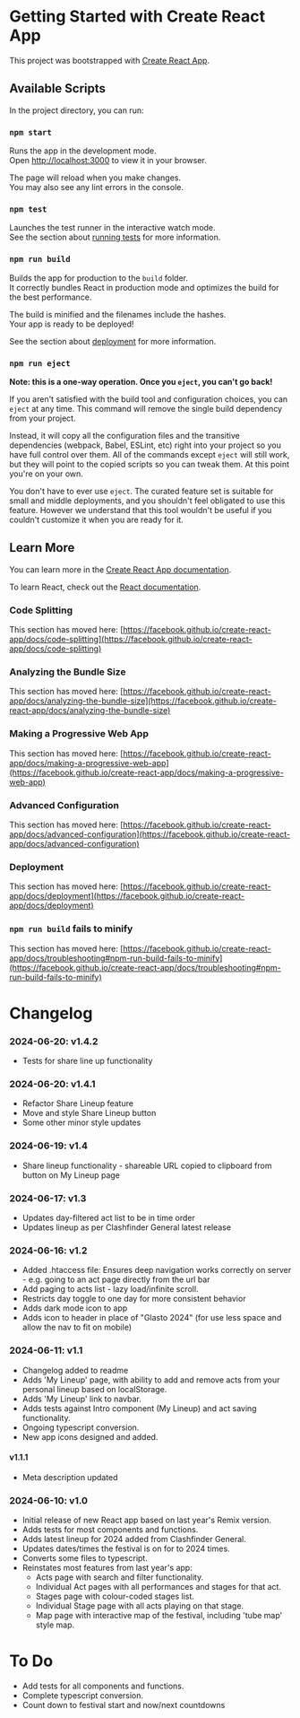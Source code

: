# Getting Started with Create React App

This project was bootstrapped with [Create React App](https://github.com/facebook/create-react-app).

## Available Scripts

In the project directory, you can run:

### `npm start`

Runs the app in the development mode.\
Open [http://localhost:3000](http://localhost:3000) to view it in your browser.

The page will reload when you make changes.\
You may also see any lint errors in the console.

### `npm test`

Launches the test runner in the interactive watch mode.\
See the section about [running tests](https://facebook.github.io/create-react-app/docs/running-tests) for more information.

### `npm run build`

Builds the app for production to the `build` folder.\
It correctly bundles React in production mode and optimizes the build for the best performance.

The build is minified and the filenames include the hashes.\
Your app is ready to be deployed!

See the section about [deployment](https://facebook.github.io/create-react-app/docs/deployment) for more information.

### `npm run eject`

**Note: this is a one-way operation. Once you `eject`, you can't go back!**

If you aren't satisfied with the build tool and configuration choices, you can `eject` at any time. This command will remove the single build dependency from your project.

Instead, it will copy all the configuration files and the transitive dependencies (webpack, Babel, ESLint, etc) right into your project so you have full control over them. All of the commands except `eject` will still work, but they will point to the copied scripts so you can tweak them. At this point you're on your own.

You don't have to ever use `eject`. The curated feature set is suitable for small and middle deployments, and you shouldn't feel obligated to use this feature. However we understand that this tool wouldn't be useful if you couldn't customize it when you are ready for it.

## Learn More

You can learn more in the [Create React App documentation](https://facebook.github.io/create-react-app/docs/getting-started).

To learn React, check out the [React documentation](https://reactjs.org/).

### Code Splitting

This section has moved here: [https://facebook.github.io/create-react-app/docs/code-splitting](https://facebook.github.io/create-react-app/docs/code-splitting)

### Analyzing the Bundle Size

This section has moved here: [https://facebook.github.io/create-react-app/docs/analyzing-the-bundle-size](https://facebook.github.io/create-react-app/docs/analyzing-the-bundle-size)

### Making a Progressive Web App

This section has moved here: [https://facebook.github.io/create-react-app/docs/making-a-progressive-web-app](https://facebook.github.io/create-react-app/docs/making-a-progressive-web-app)

### Advanced Configuration

This section has moved here: [https://facebook.github.io/create-react-app/docs/advanced-configuration](https://facebook.github.io/create-react-app/docs/advanced-configuration)

### Deployment

This section has moved here: [https://facebook.github.io/create-react-app/docs/deployment](https://facebook.github.io/create-react-app/docs/deployment)

### `npm run build` fails to minify

This section has moved here: [https://facebook.github.io/create-react-app/docs/troubleshooting#npm-run-build-fails-to-minify](https://facebook.github.io/create-react-app/docs/troubleshooting#npm-run-build-fails-to-minify)

# Changelog
### 2024-06-20: v1.4.2
- Tests for share line up functionality 

### 2024-06-20: v1.4.1
- Refactor Share Lineup feature
- Move and style Share Lineup button
- Some other minor style updates

### 2024-06-19: v1.4
- Share lineup functionality - shareable URL copied to clipboard from button on My Lineup page

### 2024-06-17: v1.3
- Updates day-filtered act list to be in time order
- Updates lineup as per Clashfinder General latest release

### 2024-06-16: v1.2
- Added .htaccess file: Ensures deep navigation works correctly on server - e.g. going to an act page directly from the url bar
- Add paging to acts list - lazy load/infinite scroll.
- Restricts day toggle to one day for more consistent behavior
- Adds dark mode icon to app
- Adds icon to header in place of "Glasto 2024" (for use less space and allow the nav to fit on mobile)

### 2024-06-11: v1.1 
- Changelog added to readme
- Adds 'My Lineup' page, with ability to add and remove acts from your personal lineup based on localStorage. 
- Adds 'My Lineup' link to navbar.
- Adds tests against Intro component (My Lineup) and act saving functionality.
- Ongoing typescript conversion.
- New app icons designed and added.
#### v1.1.1
- Meta description updated

### 2024-06-10: v1.0 
- Initial release of new React app based on last year's Remix version. 
- Adds tests for most components and functions.
- Adds latest lineup for 2024 added from Clashfinder General.
- Updates dates/times the festival is on for to 2024 times.
- Converts some files to typescript.
- Reinstates most features from last year's app:
  - Acts page with search and filter functionality.
  - Individual Act pages with all performances and stages for that act.
  - Stages page with colour-coded stages list.
  - Individual Stage page with all acts playing on that stage.
  - Map page with interactive map of the festival, including 'tube map' style map.

# To Do
- Add tests for all components and functions.
- Complete typescript conversion.
- Count down to festival start and now/next countdowns
